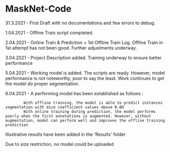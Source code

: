 # MaskNet-Code

31.3.2021 - First Draft with no documentations and few errors to debug.

1.04.2021 - Offline Train script completed. 

2.04.2021 - Online Train & Prediction + 1st Offline Train Log.
            Offline Train in 1st attempt has not been good. Further adjustments underway.


3.04.2021 - Project Description added. 
            Training underway to ensure better performance




5.04.2021 - Working model is added. The scripts are ready. However, model performance is not noteworthy, poor to say the least.
            Work continues to get the model do proper segmentation. 


6.04.2021 - A performing model has been established as follows :

            With offline training, the model is able to predict instances segmentation with dice coefficient values above 0.80 
            With online training during prediction, the model performs poorly when the first annotations is augmented. However, without augmentation, model can perform well and improves the offline training prediction

Illustrative results have been added in the 'Results' folder

Due to size restriction, no model could be uploaded